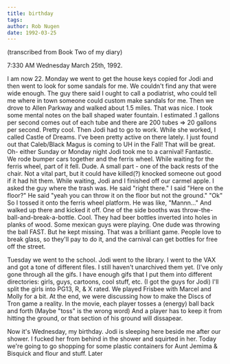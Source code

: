 ```yaml
---
title: birthday
tags: 
author: Rob Nugen
date: 1992-03-25
---
```


<p class=note>(transcribed from Book Two of my diary)

<p class=date>7:330 AM Wednesday March 25th, 1992.

<p>I am now 22.  Monday we went to get the house keys copied for Jodi
and then went to look for some sandals for me.  We couldn't find any
that were wide enough.  The guy there said I ought to call a
podiatrist, who could tell me where in town someone could custom make
sandals for me.  Then we drove to Allen Parkway and walked about 1.5
miles.  That was nice.  I took some mental notes on the ball shaped
water fountain.  I estimated .1 gallons per second comes out of each
tube and there are 200 tubes => 20 gallons per second.  Pretty cool.
Then Jodi had to go to work.  While she worked, I called Castle of
Dreams.  I've been pretty active on there lately.  I just found out
that Caleb/Black Magus is coming to UH in the Fall!  That will be
great.  Oh- either Sunday or Monday night Jodi took me to a carnival!
Fantastic.  We rode bumper cars together and the ferris wheel.  While
waiting for the ferris wheel, part of it fell.  Dude.  A small part -
one of the back rests of the chair.  Not a vital part, but it could
have killed(?) knocked someone out good if it had hit them.  While
waiting, Jodi and I finished off our carmel apple.  I asked the guy
where the trash was. He said "right there."  I said "Here on the
floor?"  He said "yeah you can throw it on the floor but not the
ground."  "Ok" So I tossed it onto the ferris wheel platform.  He was
like, "Mannn..." And walked up there and kicked it off.  One of the
side booths was throw-the-ball-and-break-a-bottle.  Cool.  They had
beer bottles inverted into holes in planks of wood.  Some mexican guys
were playing.  One dude was throwing the ball FAST. But he kept
missing.  That was a brilliant game.  People love to break glass, so
they'll pay to do it, and the carnival can get bottles for free off
the street.

<p>Tuesday we went to the school.  Jodi went to the library. I went to
the VAX and got a tone of different files.  I still haven't unarchived
them yet. (I've only gone through all the gifs. I have enough gifs
that I put them into different directories: girls, guys, cartoons,
cool stuff, etc. (I got the guys for Jodi)  I'll split the girls into
PG13, R, & X rated.  We played Frisbee with Marcel and Molly for a
bit.  At the end, we were discussing how to make the Discs of Tron
game a reality.  In the movie, each player tosses a (energy) ball back
and forth (Maybe "toss" is the wrong word) And a player has to keep it
from hitting the ground, or that section of his ground will dissapear.

<p>Now it's Wednesday, my birthday.  Jodi is sleeping here beside me
after our shower.  I fucked her from behind in the shower and squirted
in her.  Today we're going to go shopping for some plastic containers
for Aunt Jemima & Bisquick and flour and stuff.  Later
